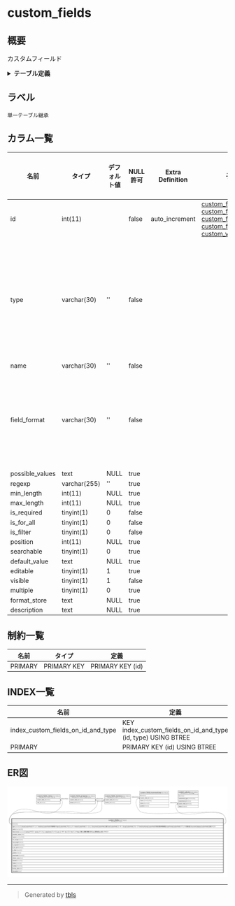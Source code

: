 # custom_fields

## 概要

カスタムフィールド

<details>
<summary><strong>テーブル定義</strong></summary>

```sql
CREATE TABLE `custom_fields` (
  `id` int(11) NOT NULL AUTO_INCREMENT,
  `type` varchar(30) NOT NULL DEFAULT '',
  `name` varchar(30) NOT NULL DEFAULT '',
  `field_format` varchar(30) NOT NULL DEFAULT '',
  `possible_values` text DEFAULT NULL,
  `regexp` varchar(255) DEFAULT '',
  `min_length` int(11) DEFAULT NULL,
  `max_length` int(11) DEFAULT NULL,
  `is_required` tinyint(1) NOT NULL DEFAULT 0,
  `is_for_all` tinyint(1) NOT NULL DEFAULT 0,
  `is_filter` tinyint(1) NOT NULL DEFAULT 0,
  `position` int(11) DEFAULT NULL,
  `searchable` tinyint(1) DEFAULT 0,
  `default_value` text DEFAULT NULL,
  `editable` tinyint(1) DEFAULT 1,
  `visible` tinyint(1) NOT NULL DEFAULT 1,
  `multiple` tinyint(1) DEFAULT 0,
  `format_store` text DEFAULT NULL,
  `description` text DEFAULT NULL,
  PRIMARY KEY (`id`),
  KEY `index_custom_fields_on_id_and_type` (`id`,`type`)
) ENGINE=InnoDB DEFAULT CHARSET=utf8mb4
```

</details>

## ラベル

`単一テーブル継承`

## カラム一覧

| 名前              | タイプ          | デフォルト値       | NULL許可   | Extra Definition | 子テーブル                                                                                                                                                                                                                                             | 親テーブル      | コメント                                                                                                                                                                                                                                                                                                                                                                |
| --------------- | ------------ | ------------ | -------- | ---------------- | ------------------------------------------------------------------------------------------------------------------------------------------------------------------------------------------------------------------------------------------------- | ---------- | ------------------------------------------------------------------------------------------------------------------------------------------------------------------------------------------------------------------------------------------------------------------------------------------------------------------------------------------------------------------- |
| id              | int(11)      |              | false    | auto_increment   | [custom_fields_roles](custom_fields_roles.md) [custom_fields_projects](custom_fields_projects.md) [custom_fields_trackers](custom_fields_trackers.md) [custom_field_enumerations](custom_field_enumerations.md) [custom_values](custom_values.md) |            |                                                                                                                                                                                                                                                                                                                                                                     |
| type            | varchar(30)  | ''           | false    |                  |                                                                                                                                                                                                                                                   |            | IssueCustomField:チケット<br>TimeEntryCustomField:作業時間<br>ProjectCustomField:プロジェクト<br>VersionCustomField:バージョン<br>DocumentCustomField:文書<br>UserCustomField:ユーザー<br>GroupCustomField:グループ<br>TimeEntryActivityCustomField:作業分類(時間管理)<br>IssuePriorityCustomField:チケットの優先度<br>DocumentCategoryCustomField:文書カテゴリ<br>                                                    |
| name            | varchar(30)  | ''           | false    |                  |                                                                                                                                                                                                                                                   |            |                                                                                                                                                                                                                                                                                                                                                                     |
| field_format    | varchar(30)  | ''           | false    |                  |                                                                                                                                                                                                                                                   |            | string:テキスト<br>version:バージョン<br>attachment:ファイル<br>user:ユーザー<br>list:リスト<br>link:リンク<br>float:小数<br>int:整数<br>整数:日付<br>bool:真偽値<br>text:長いテキスト<br>                                                                                                                                                                                                                  |
| possible_values | text         | NULL         | true     |                  |                                                                                                                                                                                                                                                   |            |                                                                                                                                                                                                                                                                                                                                                                     |
| regexp          | varchar(255) | ''           | true     |                  |                                                                                                                                                                                                                                                   |            |                                                                                                                                                                                                                                                                                                                                                                     |
| min_length      | int(11)      | NULL         | true     |                  |                                                                                                                                                                                                                                                   |            |                                                                                                                                                                                                                                                                                                                                                                     |
| max_length      | int(11)      | NULL         | true     |                  |                                                                                                                                                                                                                                                   |            |                                                                                                                                                                                                                                                                                                                                                                     |
| is_required     | tinyint(1)   | 0            | false    |                  |                                                                                                                                                                                                                                                   |            |                                                                                                                                                                                                                                                                                                                                                                     |
| is_for_all      | tinyint(1)   | 0            | false    |                  |                                                                                                                                                                                                                                                   |            |                                                                                                                                                                                                                                                                                                                                                                     |
| is_filter       | tinyint(1)   | 0            | false    |                  |                                                                                                                                                                                                                                                   |            |                                                                                                                                                                                                                                                                                                                                                                     |
| position        | int(11)      | NULL         | true     |                  |                                                                                                                                                                                                                                                   |            |                                                                                                                                                                                                                                                                                                                                                                     |
| searchable      | tinyint(1)   | 0            | true     |                  |                                                                                                                                                                                                                                                   |            |                                                                                                                                                                                                                                                                                                                                                                     |
| default_value   | text         | NULL         | true     |                  |                                                                                                                                                                                                                                                   |            |                                                                                                                                                                                                                                                                                                                                                                     |
| editable        | tinyint(1)   | 1            | true     |                  |                                                                                                                                                                                                                                                   |            |                                                                                                                                                                                                                                                                                                                                                                     |
| visible         | tinyint(1)   | 1            | false    |                  |                                                                                                                                                                                                                                                   |            |                                                                                                                                                                                                                                                                                                                                                                     |
| multiple        | tinyint(1)   | 0            | true     |                  |                                                                                                                                                                                                                                                   |            |                                                                                                                                                                                                                                                                                                                                                                     |
| format_store    | text         | NULL         | true     |                  |                                                                                                                                                                                                                                                   |            |                                                                                                                                                                                                                                                                                                                                                                     |
| description     | text         | NULL         | true     |                  |                                                                                                                                                                                                                                                   |            |                                                                                                                                                                                                                                                                                                                                                                     |

## 制約一覧

| 名前      | タイプ         | 定義               |
| ------- | ----------- | ---------------- |
| PRIMARY | PRIMARY KEY | PRIMARY KEY (id) |

## INDEX一覧

| 名前                                 | 定義                                                            |
| ---------------------------------- | ------------------------------------------------------------- |
| index_custom_fields_on_id_and_type | KEY index_custom_fields_on_id_and_type (id, type) USING BTREE |
| PRIMARY                            | PRIMARY KEY (id) USING BTREE                                  |

## ER図

![er](custom_fields.svg)

---

> Generated by [tbls](https://github.com/k1LoW/tbls)

